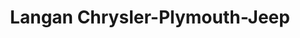 ---
title: "Langan Chrysler-Plymouth-Jeep"
url: /schenectady/langan-chrysler-plymouth-jeep/
shop: Autohaus
---